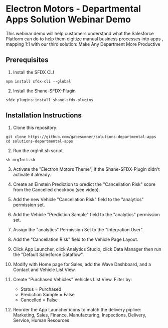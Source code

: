 # Electron Motors - Departmental Apps Solution Webinar Demo

This webinar demo will help customers understand what the Salesforce Platform can do to help them digitize manual business processes into apps , mapping 1:1 with our third solution: Make Any Department More Productive

## Prerequisites

1. Install the SFDX CLI

```
npm install sfdx-cli --global
```

2. Install the Shane-SFDX-Plugin

```
sfdx plugins:install shane-sfdx-plugins
```

## Installation Instructions

1. Clone this repository:

```
git clone https://github.com/gabesumner/solutions-departmental-apps
cd solutions-departmental-apps
```

2. Run the orgInit.sh script
```
sh orgInit.sh
```

3. Activate the "Electron Motors Theme", if the Shane-SFDX-Plugin didn't activate it already.

4. Create an Einstein Prediction to predict the "Cancellation Risk" score from the Cancelled checkbox (see video).

5. Add the new Vehicle "Cancellation Risk" field to the "analytics" permission set.

6. Add the Vehicle "Prediction Sample" field to the "analytics" permission set.

6. Assign the "analytics" Permission Set to the "Integration User".

7. Add the "Cancellation Risk" field to the Vehicle Page Layout.

8. Click App Launcher, click Analytics Studio, click Data Manager then run the "Default Salesforce Dataflow".

9. Modify with Home page for Sales, add the Wave Dashboard, and a Contact and Vehicle List View.

10. Create "Purchased Vehicles" Vehicles List View. Filter by:
    - Status = Purchased
    - Prediction Sample = False
    - Cancelled = False

11. Reorder the App Launcher icons to match the delivery pipline:
Marketing, Sales, Finance, Manufacturing, Inspections, Delivery, Service, Human Resources

